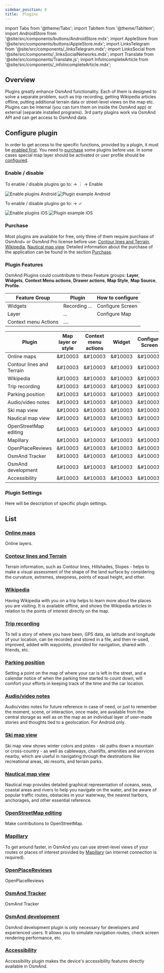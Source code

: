 ```yaml
---
sidebar_position: 8
title:  Plugins
---
```


import Tabs from '@theme/Tabs';
import TabItem from '@theme/TabItem';
import AndroidStore from '@site/src/components/buttons/AndroidStore.mdx';
import AppleStore from '@site/src/components/buttons/AppleStore.mdx';
import LinksTelegram from '@site/src/components/_linksTelegram.mdx';
import LinksSocial from '@site/src/components/_linksSocialNetworks.mdx';
import Translate from '@site/src/components/Translate.js';
import InfoIncompleteArticle from '@site/src/components/_infoIncompleteArticle.mdx';

## Overview
Plugins greatly enhance OsmAnd functionality. Each of them is designed to solve a separate problem, such as trip recording, getting Wikipedia articles offline, putting additional terrain data or street-level views on the map etc.
Plugins can be internal (you can turn them on inside the OsmAnd app) or external (separate installed programs). 3rd party plugins work via OsmAnd API and can get access to OsmAnd data. 

## Configure plugin
In order to get access to the specific functions, provided by a plugin, it must be [enabled first](#enable--disable). You need to [purchase](#purchase) some plugins before use. In some cases special map layer should be activated or user profile should be [configured](#plugin-settings).

### Enable / disable

<Tabs groupId="operating-systems">

<TabItem value="android" label="Android">

To enable / disable plugins go to:
<Translate android="true" ids="android_button_seq"/> <Translate android="true" ids="shared_string_menu,plugin_settings"/> →  &#65049; → Enable

![Enable plugins Android](@site/static/img/settings/plugins_enable_android.png) ![Plugin example Android](@site/static/img/settings/plugin_example_android.png)

</TabItem>

<TabItem value="ios" label="iOS">

To enable / disable plugins go to:
<Translate ios="true" ids="ios_button_seq"/> <Translate ios="true" ids="menu,plugins"/> → &#10003;

![Enable plugins iOS](@site/static/img/settings/plugins_enable_ios.png) ![Plugin example iOS](@site/static/img/settings/plugin_example_ios.png)

</TabItem>

</Tabs>

### Purchase

Most plugins are available for free, only three of them require purchase of OsmAnd+ or OsmAnd Pro license before use: [Contour lines and Terrain](plugins/contour-lines#overview), [Wikipedia](../plugins/wikipedia#overview), [Nautical map view](../plugins/nautical-charts#overview).
Detailed information about the purchase of the application can be found in the section [Purchase](../purchases/).
### Plugin Features

OsmAnd Plugins could countribute to these Feature groups: **Layer**, **Widgets**, **Context Menu actions**, **Drawer actions**, **Map Style**, **Map Source**, **Profile**.

| Feature Group | Plugin  | How to configure |
|---------------|---------|------------------|
| Widgets | Recording ...     | Configure Screen |
| Layer | ...     | Configure Map |
| Context menu Actions | .... |   |

| Plugin | Map layer or style | Context menu actions | Widget | Configure Screen | Profile |
|--------|--------------------|----------------------|--------|------------------|---------|
|Online maps| &#10003 | &#10003 | &#10003 | &#10003 |  &#10003 |
| Contour lines and Terrain | &#10003 | &#10003 | &#10003 | &#10003 |  &#10003 |
| Wikipedia | &#10003 | &#10003 | &#10003 | &#10003 |  &#10003 |
| Trip recording | &#10003 | &#10003 | &#10003 | &#10003 |  &#10003 |
|Parking position| &#10003 | &#10003 | &#10003 | &#10003 |  &#10003 |
|Audio/video notes| &#10003 | &#10003 | &#10003 | &#10003 |  &#10003 |
|Ski map view| &#10003 | &#10003 | &#10003 | &#10003 |  &#10003 |
|Nautical map view| &#10003 | &#10003 | &#10003 | &#10003 |  &#10003 |
|OpenStreetMap editing| &#10003 | &#10003 | &#10003 | &#10003 |  &#10003 |
|Mapillary| &#10003 | &#10003 | &#10003 | &#10003 |  &#10003 |
|OpenPlaceReviews| &#10003 | &#10003 | &#10003 | &#10003 |  &#10003 |
|OsmAnd Tracker| &#10003 | &#10003 | &#10003 | &#10003 |  &#10003 |
|OsmAnd development| &#10003 | &#10003 | &#10003 | &#10003 |  &#10003 |
|Accessibility| &#10003 | &#10003 | &#10003 | &#10003 |  &#10003 |


### Plugin Settings

Here will be description of specific plugin settings. 

## List

### [Online maps](./online-map.md)

Online layers.


### [Contour lines and Terrain](./contour-lines.md)

Terrain information, such as Contour lines, Hillshades, Slopes - helps to make a visual assessment of the shape of the land surface by considering the curvature, extremes, steepness, points of equal height, and other.

### [Wikipedia](./wikipedia.md)

Having Wikipedia with you on a trip helps to learn more about the places you are visiting. It is available offline, and shows the Wikipedia articles in relation to the points of interest directly on the map.

### [Trip recording](./trip-recording.md)

To tell a story of where you have been, GPS data, as latitude and longitude of your location, can be recorded and stored in a file, and then re-used, improved, added with waypoints, provided for navigation, shared with friends, etc.

### [Parking position](./parking.md)

Setting a point on the map of where your car is left in the street, and a calendar notice of when the parking time started to count down, will comfort your efforts in keeping track of the time and the car location.

### [Audio/video notes](./audio-video-notes.md)

Audio/video notes for future reference in case of need, or just to remember the moment, scene, or interaction, once made, are available from the central storage as well as on the map as an individual layer of user-made stories and thoughts tied to a geolocation. For Android only.

### [Ski map view](./ski-maps.md)

Ski map view shows winter colors and pistes - ski paths down a mountain or cross-country - as well as cableways, chairlifts, amenities and services nearby, which are useful in navigating through the destinations like recreational areas, ski resorts, and terrain parks.

### [Nautical map view](./nautical-charts.md)

Nautical map provides detailed graphical representation of oceans, seas, coastal areas and rivers to help you navigate on the water, and be aware of popular traffic routes, obstacles in your waterway, the nearest harbors, anchorages, and other essential reference.

### [OpenStreetMap editing](./osm-editing.md)

Make contributions to OpenStreetMap.

### [Mapillary](./mapillary.md)

To get around faster, in OsmAnd you can use street-level views of your routes or places of interest provided by [Mapillary](https://www.mapillary.com/) (an internet connection is required).

### [OpenPlaceReviews](./openplacereviews.md)

OpenPlaceReviews

### [OsmAnd Tracker](./osmand-tracker.md)

OsmAnd Tracker

### [OsmAnd development](./development.md)

OsmAnd development plugin is only necessary for developers and experienced users. It allows you to simulate navigation routes, check screen rendering performance, etc.

### [Accessibility](./accessibility.md)

Accessibility plugin makes the device's accessibility features directly available in OsmAnd.
